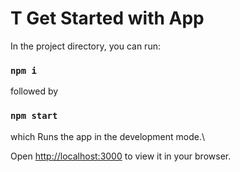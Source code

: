 # T Get Started with App

In the project directory, you can run:

### `npm i`

followed by

### `npm start`

which Runs the app in the development mode.\

Open [http://localhost:3000](http://localhost:3000) to view it in your browser.
